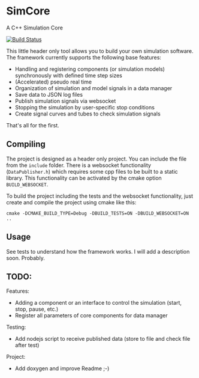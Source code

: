# SimCore
A C++ Simulation Core

[![Build Status](https://travis-ci.com/JensKlimke/SimCore.svg?branch=master)](https://travis-ci.com/JensKlimke/SimCore)

This little header only tool allows you to build your own simulation software. The framework currently supports the following base features:
* Handling and registering components (or simulation models) synchronously with defined time step sizes 
* (Accelerated) pseudo real time
* Organization of simulation and model signals in a data manager
* Save data to JSON log files
* Publish simulation signals via websocket 
* Stopping the simulation by user-specific stop conditions
* Create signal curves and tubes to check simulation signals

That's all for the first. 

## Compiling

The project is designed as a header only project. You can include the file from the `include` folder. There is a websocket functionality (`DataPublisher.h`) which requires some cpp files to be built to a static library. This functionality can be activated by the cmake option `BUILD_WEBSOCKET`.

To build the project including the tests and the websocket functionality, just create and compile the project using cmake like this: 

`cmake -DCMAKE_BUILD_TYPE=Debug -DBUILD_TESTS=ON -DBUILD_WEBSOCKET=ON ..`

## Usage
See tests to understand how the framework works. I will add a description soon. Probably. 

## TODO:

Features: 
* Adding a component or an interface to control the simulation (start, stop, pause, etc.)
* Register all parameters of core components for data manager

Testing:
* Add nodejs script to receive published data (store to file and check file after test)

Project:
* Add doxygen and improve Readme ;-)